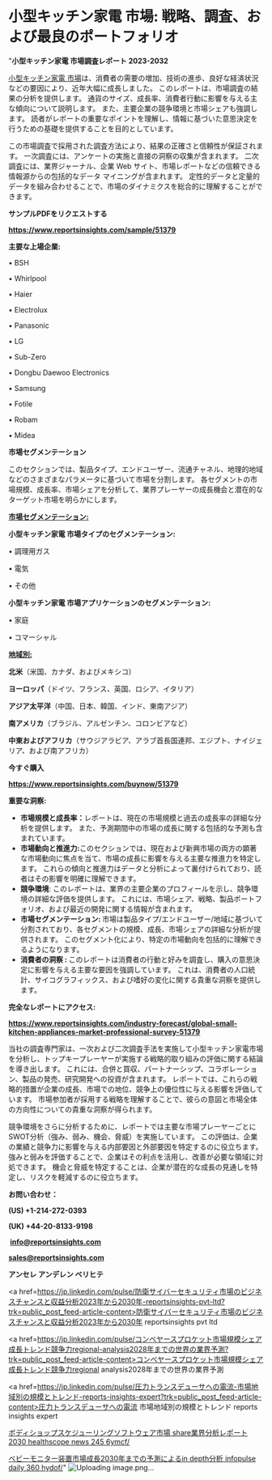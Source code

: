 # 小型キッチン家電 市場: 戦略、調査、および最良のポートフォリオ

"<strong>小型キッチン家電 市場調査レポート 2023-2032</strong>

<a href=https://www.reportsinsights.com/sample/51379>小型キッチン家電 市場</a>は、消費者の需要の増加、技術の進歩、良好な経済状況などの要因により、近年大幅に成長しました。 このレポートは、市場調査の結果の分析を提供します。 通貨のサイズ、成長率、消費者行動に影響を与える主な傾向について説明します。 また、主要企業の競争環境と市場シェアも強調します。 読者がレポートの重要なポイントを理解し、情報に基づいた意思決定を行うための基礎を提供することを目的としています。

この市場調査で採用された調査方法により、結果の正確さと信頼性が保証されます。 一次調査には、アンケートの実施と直接の洞察の収集が含まれます。 二次調査には、業界ジャーナル、企業 Web サイト、市場レポートなどの信頼できる情報源からの包括的なデータ マイニングが含まれます。 定性的データと定量的データを組み合わせることで、市場のダイナミクスを総合的に理解することができます。

<strong><b>サンプルPDFをリクエストする</b></strong>

<a href=https://www.reportsinsights.com/sample/51379><strong><u>https://www.reportsinsights.com/sample/51379</u></strong></a>

<strong>主要な上場企業:</strong>

• BSH

• Whirlpool

• Haier

• Electrolux

• Panasonic

• LG

• Sub-Zero

• Dongbu Daewoo Electronics

• Samsung

• Fotile

• Robam

• Midea

<strong>市場セグメンテーション</strong>

このセクションでは、製品タイプ、エンドユーザー、流通チャネル、地理的地域などのさまざまなパラメータに基づいて市場を分割します。 各セグメントの市場規模、成長率、市場シェアを分析して、業界プレーヤーの成長機会と潜在的なターゲット市場を明らかにします。

<strong><u>市場セグメンテーション</u></strong><strong><u>:</u></strong>

<strong>小型キッチン家電 市場タイプのセグメンテーション:</strong>

• 調理用ガス

• 電気

• その他

<strong>小型キッチン家電 市場アプリケーションのセグメンテーション:</strong>

• 家庭

• コマーシャル

<strong><u>地域別</u></strong><strong><u>:</u></strong>

<strong>北米</strong>（米国、カナダ、およびメキシコ）

<strong>ヨーロッパ</strong>（ドイツ、フランス、英国、ロシア、イタリア）

<strong>アジア太平洋</strong>（中国、日本、韓国、インド、東南アジア）

<strong>南アメリカ</strong>（ブラジル、アルゼンチン、コロンビアなど）

<strong>中東およびアフリカ</strong>（サウジアラビア、アラブ首長国連邦、エジプト、ナイジェリア、および南アフリカ）

<strong>今すぐ購入</strong>

<a href=https://www.reportsinsights.com/buynow/51379><strong><u>https://www.reportsinsights.com/buynow/51379</u></strong></a>

<strong>重要な洞察:</strong>
<ul>
  <li><strong>市場規模と成長率：</strong>レポートは、現在の市場規模と過去の成長率の詳細な分析を提供します。 また、予測期間中の市場の成長に関する包括的な予測も含まれています。</li>
  <li><strong>市場動向と推進力:</strong>このセクションでは、現在および新興市場の両方の顕著な市場動向に焦点を当て、市場の成長に影響を与える主要な推進力を特定します。 これらの傾向と推進力はデータと分析によって裏付けられており、読者はその影響を明確に理解できます。</li>
  <li><strong>競争環境</strong>: このレポートは、業界の主要企業のプロフィールを示し、競争環境の詳細な評価を提供します。 これには、市場シェア、戦略、製品ポートフォリオ、および最近の開発に関する情報が含まれます。</li>
  <li><strong>市場セグメンテーション: </strong>市場は製品タイプ/エンドユーザー/地域に基づいて分割されており、各セグメントの規模、成長、市場シェアの詳細な分析が提供されます。 このセグメント化により、特定の市場動向を包括的に理解できるようになります。</li>
  <li><strong>消費者の洞察 : </strong>このレポートは消費者の行動と好みを調査し、購入の意思決定に影響を与える主要な要因を強調しています。 これは、消費者の人口統計、サイコグラフィックス、および嗜好の変化に関する貴重な洞察を提供します。</li>
</ul>
<strong>完全なレポートにアクセス:</strong>

<a href=https://www.reportsinsights.com/industry-forecast/global-small-kitchen-appliances-market-professional-survey-51379><strong><u><b>https://www.reportsinsights.com/industry-forecast/global-small-kitchen-appliances-market-professional-survey-51379</b></u></strong></a>

当社の調査専門家は、一次および二次調査手法を実施して小型キッチン家電市場を分析し、トップキープレーヤーが実施する戦略的取り組みの評価に関する結論を導き出します。 これには、合併と買収、パートナーシップ、コラボレーション、製品の発売、研究開発への投資が含まれます。 レポートでは、これらの戦略的措置が企業の成長、市場での地位、競争上の優位性に与える影響を評価しています。 市場参加者が採用する戦略を理解することで、彼らの意図と市場全体の方向性についての貴重な洞察が得られます。

競争環境をさらに分析するために、レポートでは主要な市場プレーヤーごとにSWOT分析（強み、弱み、機会、脅威）を実施しています。 この評価は、企業の業績と競争力に影響を与える内部要因と外部要因を特定するのに役立ちます。 強みと弱みを評価することで、企業はその利点を活用し、改善が必要な領域に対処できます。 機会と脅威を特定することは、企業が潜在的な成長の見通しを特定し、リスクを軽減するのに役立ちます。

<strong>お問い合わせ：</strong>

<strong>(US) +1-214-272-0393</strong>

<strong>(UK) +44-20-8133-9198</strong>

<strong> </strong><a href=info@reportsinsights.com><strong><u>info@reportsinsights.com</u></strong></a>

<a href=sales@reportsinsights.com><strong><u>sales@reportsinsights.com</u></strong></a>

<strong>アンセレ アンデレン ベリヒテ</strong>

<a href=https://jp.linkedin.com/pulse/防衛サイバーセキュリティ市場のビジネスチャンスと収益分析2023年から2030年-reportsinsights-pvt-ltd?trk=public_post_feed-article-content>防衛サイバーセキュリティ市場のビジネスチャンスと収益分析2023年から2030年 reportsinsights pvt ltd</a>

<a href=https://jp.linkedin.com/pulse/コンベヤースプロケット市場規模シェア成長トレンド競争力regional-analysis2028年までの世界の業界予測?trk=public_post_feed-article-content>コンベヤースプロケット市場規模シェア成長トレンド競争力regional analysis2028年までの世界の業界予測</a>

<a href=https://jp.linkedin.com/pulse/圧力トランスデューサへの電流-市場地域別の規模とトレンド-reports-insights-expert?trk=public_post_feed-article-content>圧力トランスデューサへの電流 市場地域別の規模とトレンド reports insights expert</a>

<a href=https://www.linkedin.com/pulse/ボディショップスケジューリングソフトウェア市場-share業界分析レポート2030-healthscope-news-245-6ymcf/>ボディショップスケジューリングソフトウェア市場 share業界分析レポート2030 healthscope news 245 6ymcf/</a>

<a href=https://www.linkedin.com/pulse/ベビーモニター装置市場成長2030年までの予測によるin-depth分析-infopulse-daily-360-hydof/>ベビーモニター装置市場成長2030年までの予測によるin depth分析 infopulse daily 360 hydof/</a>"
![Uploading image.png…]()
